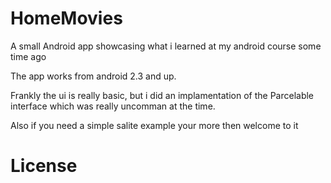 HomeMovies
==========

A small Android app showcasing what i learned at my android course some time ago

The app works from android 2.3 and up.

Frankly the ui is really basic, but i did an implamentation of the Parcelable interface which was really uncomman at the time.

Also if you need a simple salite example your more then welcome to it


# License


